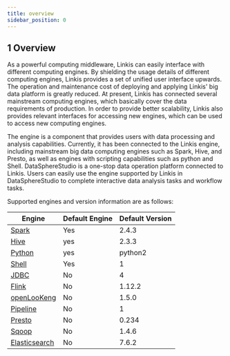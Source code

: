 ```yaml
---
title: overview
sidebar_position: 0
---
```

## 1 Overview
As a powerful computing middleware, Linkis can easily interface with different computing engines. By shielding the usage details of different computing engines, Linkis provides a set of unified user interface upwards.
The operation and maintenance cost of deploying and applying Linkis' big data platform is greatly reduced. At present, Linkis has connected several mainstream computing engines, which basically cover the data requirements of production.
In order to provide better scalability, Linkis also provides relevant interfaces for accessing new engines, which can be used to access new computing engines.
 
The engine is a component that provides users with data processing and analysis capabilities. Currently, it has been connected to the Linkis engine, including mainstream big data computing engines such as Spark, Hive, and Presto, as well as engines with scripting capabilities such as python and Shell.
DataSphereStudio is a one-stop data operation platform connected to Linkis. Users can easily use the engine supported by Linkis in DataSphereStudio to complete interactive data analysis tasks and workflow tasks.

Supported engines and version information are as follows:

| Engine | Default Engine | Default Version |
|--------------| -- | ---- |
| [Spark](./spark.md) | Yes | 2.4.3 |
| [Hive](./hive.md) | yes | 2.3.3 |
| [Python](./python.md) | yes | python2 |
| [Shell](./shell.md) | Yes | 1 |
| [JDBC](./jdbc.md) | No | 4 |
| [Flink](./flink.md) | No | 1.12.2 |
| [openLooKeng](./openlookeng.md) | No | 1.5.0 |
| [Pipeline](./pipeline.md) | No | 1 |
| [Presto](./presto.md) | No | 0.234 |
| [Sqoop](./sqoop.md) | No | 1.4.6 |
| [Elasticsearch](./elasticsearch.md) | No | 7.6.2 |